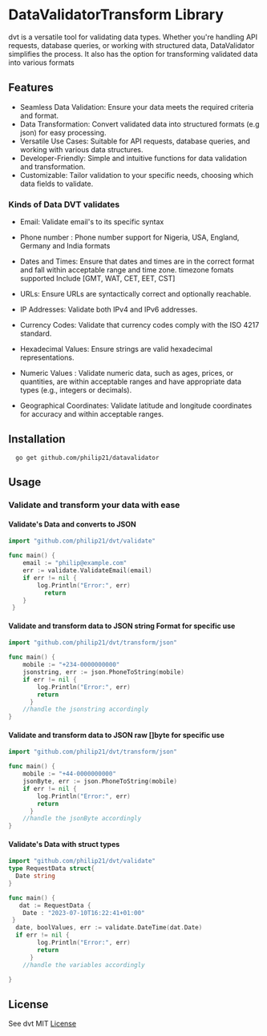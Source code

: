 # DataValidatorTransform Library

dvt is a versatile tool for validating data types. Whether you're handling API requests, database queries, or working with structured data, DataValidator simplifies the process.
It also has the option for transforming validated data into various formats

## Features

-   Seamless Data Validation: Ensure your data meets the required criteria and format.
-   Data Transformation: Convert validated data into structured formats (e.g json) for easy processing.
-   Versatile Use Cases: Suitable for API requests, database queries, and working with various data structures.
-   Developer-Friendly: Simple and intuitive functions for data validation and transformation.
-   Customizable: Tailor validation to your specific needs, choosing which data fields to validate.

### Kinds of Data DVT validates

-   Email: Validate email's to its specific syntax

-   Phone number : Phone number support for Nigeria, USA, England, Germany and India formats

-   Dates and Times: Ensure that dates and times are in the correct format and fall within acceptable range and time zone.
    timezone fomats supported Include [GMT, WAT, CET, EET, CST]

-   URLs: Ensure URLs are syntactically correct and optionally reachable.

-   IP Addresses: Validate both IPv4 and IPv6 addresses.

-   Currency Codes: Validate that currency codes comply with the ISO 4217 standard.

-   Hexadecimal Values: Ensure strings are valid hexadecimal representations.

-   Numeric Values : Validate numeric data, such as ages, prices, or quantities, are within acceptable ranges and have appropriate data types (e.g., integers or decimals).

-   Geographical Coordinates: Validate latitude and longitude coordinates for accuracy and within acceptable ranges.

## Installation

      go get github.com/philip21/datavalidator

## Usage

### Validate and transform your data with ease

#### Validate's Data and converts to JSON

```go
import "github.com/philip21/dvt/validate"

func main() {
    email := "philip@example.com"
    err := validate.ValidateEmail(email)
    if err != nil {
        log.Println("Error:", err)
          return
  	}
 }
```

#### Validate and transform data to JSON string Format for specific use

```go
import "github.com/philip21/dvt/transform/json"

func main() {
    mobile := "+234-0000000000"
    jsonstring, err := json.PhoneToString(mobile)
    if err != nil {
        log.Println("Error:", err)
        return
      }
    //handle the jsonstring accordingly
}
```

#### Validate and transform data to JSON raw []byte for specific use

```go
import "github.com/philip21/dvt/transform/json"

func main() {
    mobile := "+44-0000000000"
    jsonByte, err := json.PhoneToString(mobile)
    if err != nil {
        log.Println("Error:", err)
        return
      }
    //handle the jsonByte accordingly
}
```

#### Validate's Data with struct types

```go
import "github.com/philip21/dvt/validate"
type RequestData struct{
  Date string
}

func main() {
   dat := RequestData {
    Date : "2023-07-10T16:22:41+01:00"
 }
  date, boolValues, err := validate.DateTime(dat.Date)
  if err != nil {
        log.Println("Error:", err)
        return
      }
    //handle the variables accordingly

}
```

## License

See dvt MIT [License](https://github.com/Philip-21/dvt/blob/master/license.md)
